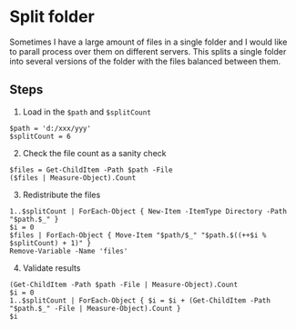 # Split folder

Sometimes I have a large amount of files in a single folder and I would like to parall process over them on different servers.
This splits a single folder into several versions of the folder with the files balanced between them.

## Steps

1. Load in the `$path` and `$splitCount`
```{ps1}
$path = 'd:/xxx/yyy'
$splitCount = 6
```
2. Check the file count as a sanity check
```{ps1}
$files = Get-ChildItem -Path $path -File
($files | Measure-Object).Count
```
3. Redistribute the files
```{ps1}
1..$splitCount | ForEach-Object { New-Item -ItemType Directory -Path "$path.$_" }
$i = 0
$files | ForEach-Object { Move-Item "$path/$_" "$path.$((++$i % $splitCount) + 1)" }
Remove-Variable -Name 'files'
```
4. Validate results
```{ps1}
(Get-ChildItem -Path $path -File | Measure-Object).Count
$i = 0
1..$splitCount | ForEach-Object { $i = $i + (Get-ChildItem -Path "$path.$_" -File | Measure-Object).Count }
$i
```
